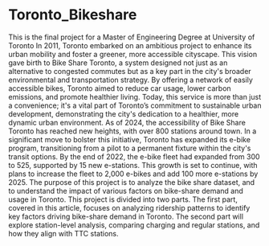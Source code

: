 # Toronto_Bikeshare
This is the final project for a Master of Engineering Degree at University of Toronto
In 2011, Toronto embarked on an ambitious project to enhance its urban mobility and foster a greener, more accessible cityscape. This vision gave birth to Bike Share Toronto, a system designed not just as an alternative to congested commutes but as a key part in the city's broader environmental and transportation strategy. By offering a network of easily accessible bikes, Toronto aimed to reduce car usage, lower carbon emissions, and promote healthier living. Today, this service is more than just a convenience; it's a vital part of Toronto’s commitment to sustainable urban development, demonstrating the city's dedication to a healthier, more dynamic urban environment. 
As of 2024, the accessibility of Bike Share Toronto has reached new heights, with over 800 stations around town. In a significant move to bolster this initiative, Toronto has expanded its e-bike program, transitioning from a pilot to a permanent fixture within the city's transit options. By the end of 2022, the e-bike fleet had expanded from 300 to 525, supported by 15 new e-stations. This growth is set to continue, with plans to increase the fleet to 2,000 e-bikes and add 100 more e-stations by 2025.
The purpose of this project is to analyze the bike share dataset, and to understand the impact of various factors on bike-share demand and usage in Toronto. This project is divided into two parts. The first part, covered in this article, focuses on analyzing ridership patterns to identify key factors driving bike-share demand in Toronto. The second part will explore station-level analysis, comparing charging and regular stations, and how they align with TTC stations.
